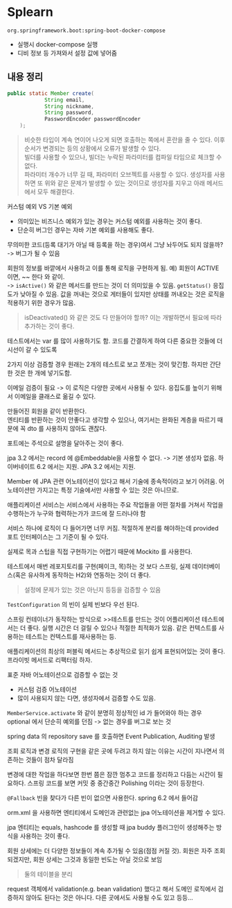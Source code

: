 # Splearn

`org.springframework.boot:spring-boot-docker-compose`

- 실행시 docker-compose 실행
- 디비 정보 등 가져와서 설정 값에 넣어줌

## 내용 정리

```java
public static Member create(
            String email,
            String nickname,
            String password,
            PasswordEncoder passwordEncoder
    );
```

> 비슷한 타입이 계속 연이어 나오게 되면 호출하는 쪽에서 혼란을 줄 수 있다. 이후 순서가 변경되는 등의 상황에서 오류가 발생할 수 있다.  
> 빌더를 사용할 수 있으나, 빌더는 누락된 파라미터를 컴파일 타임으로 체크할 수 없다.  
> 파라미터 개수가 너무 길 때, 파라미터 오브젝트를 사용할 수 있다. 생성자를 사용하면 또 위와 같은 문제가 발생할 수 있는 것이므로 생성자를 지우고 아래 메서드에서 모두 해결한다.


커스텀 예외 VS 기본 예외

- 의미있는 비즈니스 예외가 있는 경우는 커스텀 예외를 사용하는 것이 좋다.
- 단순히 버그인 경우는 자바 기본 예외를 사용해도 좋다.

무의미한 코드(등록 대기가 아닐 때 등록을 하는 경우)여서 그냥 놔두어도 되지 않을까? -> 버그가 될 수 있음


회원의 정보를 바깥에서 사용하고 이를 통해 로직을 구현하게 됨. 예) 회원이 ACTIVE 이면, ~~ 한다 와 같이.  
-> `isActive()` 와 같은 메서드를 만드는 것이 더 의미있을 수 있음.
`getStatus()` 응집도가 낮아질 수 있음. 값을 꺼내는 것으로 게터들이 있지만 상태를 꺼내오는 것은 로직을 적용하기 위한 경우가 많음.

> isDeactivated() 와 같은 것도 다 만들어야 할까? 이는 개발하면서 필요에 따라 추가하는 것이 좋다.

테스트에서는 var 를 많이 사용하기도 함. 코드를 간결하게 하여 다른 중요한 것들에 더 시선이 갈 수 있도록

2가지 이상 검증할 경우 원래는 2개의 테스트로 보고 쪼개는 것이 맞긴함. 하지만 간단한 것은 한 개에 넣기도함.

이메일 검증이 필요 -> 이 로직은 다양한 곳에서 사용될 수 있다.
응집도를 높이기 위해서 이메일을 클래스로 옮길 수 있다.

만들어진 회원을 같이 반환한다.  
엔티티를 반환하는 것이 안좋다고 생각할 수 있으나, 여기서는 완화된 계층을 따르기 때문에 꼭 dto 를 사용하지 않아도 괜찮다.

포트에는 주석으로 설명을 달아주는 것이 좋다.

jpa 3.2 에서는 record 에 @Embeddable을 사용할 수 없다. -> 기본 생성자 없음. 하이버네이트 6.2 에서는 지원. JPA 3.2 에서는 지원.

Member 에 JPA 관련 어노테이션이 있다고 해서 기술에 종속적이라고 보기 어려움. 어노테이션만 가지고는 특정 기술에서만 사용할 수 있는 것은 아니므로.

애플리케이션 서비스는 서비스에서 사용하는 주요 작업들을 어떤 절차를 거쳐서 작업을 수행하는가 누구와 협력하는가가 코드에 잘 드러나야 함

서비스 하나에 로직이 다 들어가면 너무 커짐. 적절하게 분리를 해야하는데 provided 포트 인터페이스는 그 기준이 될 수 있다.

실제로 목과 스텁을 직접 구현하기는 어렵기 때문에 Mockito 를 사용한다.

테스트에서 매번 레포지토리를 구현(페이크, 목)하는 것 보다 스프링, 실제 데이터베이스(혹은 유사하게 동작하는 H2)와 연동하는 것이 더 좋다.

> 설정에 문제가 있는 것은 아닌지 등등을 검증할 수 있음

`TestConfiguration` 의 빈이 실제 빈보다 우선 된다.

스프링 컨테이너가 동작하는 방식으로 >>테스트를 만드는 것이 어플리케이션 테스트에서는 더 좋다. 실행 시간은 더 걸릴 수 있으나 적절한 최적화가 있음. 같은 컨텍스트를 사용하는 테스트는 컨텍스트를 재사용하는 등.

애플리케이션의 최상의 퍼블릭 메서드는 추상적으로 읽기 쉽게 표현되어있는 것이 좋다. 프라이빗 메서드로 리팩터링 하자.

표준 자바 어노테이션으로 검증할 수 없는 것

- 커스텀 검증 어노테이션
- 많이 사용되지 않는 다면, 생성자에서 검증할 수도 있음.

`MemberService.activate` 와 같이 분명히 정상적인 id 가 들어와야 하는 경우 optional 에서 단순히 예외를 던짐 -> 없는 경우를 버그로 보는 것

spring data 의 repository save 를 호출하면 Event Publication, Auditing 발생

조회 로직과 변경 로직의 구현을 같은 곳에 두려고 하지 않는 이유는 시간이 지나면서 의존하는 것들이 점차 달라짐

변경에 대한 작업을 하다보면 한번 쯤은 잠깐 멈추고 코드를 정리하고 다듬는 시간이 필요하다. 
스프링 코드를 보면 커밋 중 중간중간 Polishing 이라는 것이 등장한다.

`@Fallback` 빈을 찾다가 다른 빈이 없으면 사용한다. spring 6.2 에서 들어감

orm.xml 을 사용하면 엔티티에서 도메인과 관련없는 jpa 어노테이션을 제거할 수 있다.

jpa 엔티티는 equals, hashcode 를 생성할 때 jpa buddy 플러그인이 생성해주는 방식을 사용하는 것이 좋다.

회원 상세에는 더 다양한 정보들이 계속 추가될 수 있음(점점 커질 것). 회원은 자주 조회되겠지만, 회원 상세는 그것과 동일한 빈도는 아닐 것으로 보임

> 둘의 테이블을 분리

request 객체에서 validation(e.g. bean validation) 했다고 해서 도메인 로직에서 검증하지 않아도 된다는 것은 아니다. 다른 곳에서도 사용될 수도 있고 등등...